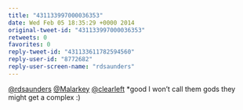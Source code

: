 ```yaml
---
title: "431133997000036353"
date: Wed Feb 05 18:35:29 +0000 2014
original-tweet-id: "431133997000036353"
retweets: 0
favorites: 0
reply-tweet-id: "431133611782594560"
reply-user-id: "8772682"
reply-user-screen-name: "rdsaunders"
---
```

<a href="https://twitter.com/rdsaunders">@rdsaunders</a> <a href="https://twitter.com/Malarkey">@Malarkey</a> <a href="https://twitter.com/clearleft">@clearleft</a> *good I won’t call them gods they might get a complex :)
